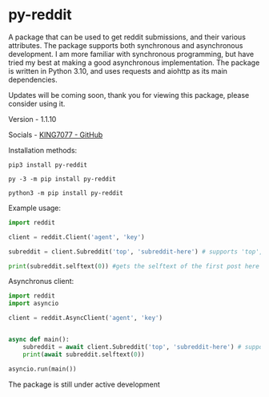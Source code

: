 # py-reddit

A package that can be used to get reddit submissions, and their various attributes.
The package supports both synchronous and asynchronous development.
I am more familiar with synchronous programming, but have tried my best at making a good asynchronous implementation.
The package is written in Python 3.10, and uses requests and aiohttp as its main dependencies.

Updates will be coming soon, thank you for viewing this package, please consider using it.

Version - 1.1.10

Socials - [KING7077 - GitHub](https://github.com/KING7077)

Installation methods:

```
pip3 install py-reddit

py -3 -m pip install py-reddit

python3 -m pip install py-reddit
```

Example usage:

```py
import reddit

client = reddit.Client('agent', 'key')

subreddit = client.Subreddit('top', 'subreddit-here') # supports 'top', 'new' or 'hot' mode of submissions

print(subreddit.selftext(0)) #gets the selftext of the first post here
```

Asynchronus client:

```py
import reddit
import asyncio

client = reddit.AsyncClient('agent', 'key')


async def main():
    subreddit = await client.Subreddit('top', 'subreddit-here') # supports 'top', 'new' or 'hot' mode of submissions
    print(await subreddit.selftext(0))

asyncio.run(main())
```

The package is still under active development
